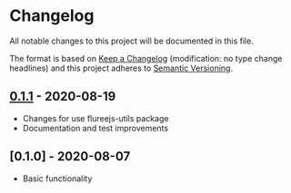 # Changelog

All notable changes to this project will be documented in this file.

The format is based on [Keep a Changelog](http://keepachangelog.com/en/1.0.0/)
(modification: no type change headlines) and this project adheres to
[Semantic Versioning](http://semver.org/spec/v2.0.0.html).

## [0.1.1] - 2020-08-19

- Changes for use flureejs-utils package
- Documentation and test improvements

[0.1.1]: https://github.com/StylusFrost/flureejs-wallet/compare/v0.1.0...v0.1.1

## [0.1.0] - 2020-08-07

- Basic functionality
